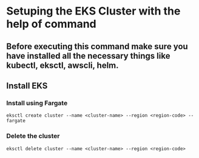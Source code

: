 # Setuping the EKS Cluster with the help of command 

## Before executing this command make sure you have installed all the necessary things like kubectl, eksctl, awscli, helm.

## Install EKS

### Install using Fargate

```  
eksctl create cluster --name <cluster-name> --region <region-code> --fargate
``` 

### Delete the cluster
``` 
eksctl delete cluster --name <cluster-name> --region <region-code>
```

